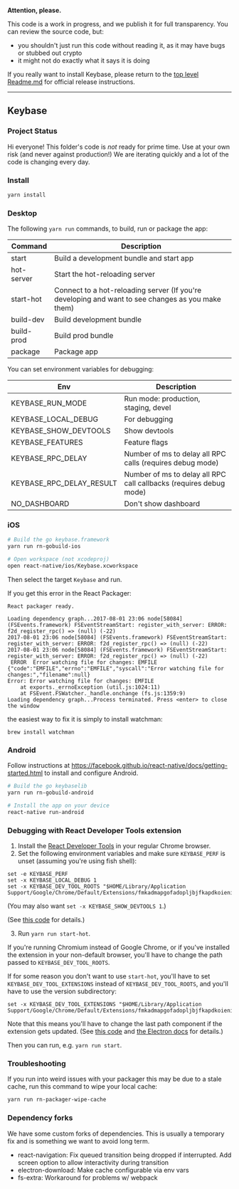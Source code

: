 
**Attention, please.**

This code is a work in progress, and we publish it for full transparency. You can review the source code, but:

 - you shouldn't just run this code without reading it, as it may have bugs or stubbed out crypto
 - it might not do exactly what it says it is doing

If you really want to install Keybase, please return to the [top level Readme.md](https://github.com/keybase/client/blob/master/README.md) for official release instructions.

----------

## Keybase

### Project Status

Hi everyone! This folder's code is *not* ready for prime time. Use at your own risk (and never against production!)
We are iterating quickly and a lot of the code is changing every day.

### Install

```sh
yarn install
```

### Desktop

The following `yarn run` commands, to build, run or package the app:

| Command | Description |
|---------|-------------|
| start | Build a development bundle and start app |
| hot-server | Start the hot-reloading server |
| start-hot | Connect to a hot-reloading server (If you're developing and want to see changes as you make them) |
| build-dev | Build development bundle |
| build-prod | Build prod bundle |
| package | Package app |


You can set environment variables for debugging:

| Env     | Description |
|---------|-------------|
| KEYBASE_RUN_MODE | Run mode: production, staging, devel |
| KEYBASE_LOCAL_DEBUG | For debugging |
| KEYBASE_SHOW_DEVTOOLS | Show devtools |
| KEYBASE_FEATURES | Feature flags |
| KEYBASE_RPC_DELAY | Number of ms to delay all RPC calls (requires debug mode) |
| KEYBASE_RPC_DELAY_RESULT | Number of ms to delay all RPC call callbacks (requires debug mode) |
| NO_DASHBOARD | Don't show dashboard |

### iOS

```sh
# Build the go keybase.framework
yarn run rn-gobuild-ios

# Open workspace (not xcodeproj)
open react-native/ios/Keybase.xcworkspace
```

Then select the target `Keybase` and run.

If you get this error in the React Packager:

```
React packager ready.

Loading dependency graph...2017-08-01 23:06 node[58084] (FSEvents.framework) FSEventStreamStart: register_with_server: ERROR: f2d_register_rpc() => (null) (-22)
2017-08-01 23:06 node[58084] (FSEvents.framework) FSEventStreamStart: register_with_server: ERROR: f2d_register_rpc() => (null) (-22)
2017-08-01 23:06 node[58084] (FSEvents.framework) FSEventStreamStart: register_with_server: ERROR: f2d_register_rpc() => (null) (-22)
 ERROR  Error watching file for changes: EMFILE
{"code":"EMFILE","errno":"EMFILE","syscall":"Error watching file for changes:","filename":null}
Error: Error watching file for changes: EMFILE
    at exports._errnoException (util.js:1024:11)
    at FSEvent.FSWatcher._handle.onchange (fs.js:1359:9)
Loading dependency graph...Process terminated. Press <enter> to close the window
```

the easiest way to fix it is simply to install watchman:

```
brew install watchman
```

### Android

Follow instructions at https://facebook.github.io/react-native/docs/getting-started.html
to install and configure Android.

```sh
# Build the go keybaselib
yarn run rn-gobuild-android

# Install the app on your device
react-native run-android
```

### Debugging with React Developer Tools extension

1) Install the [React Developer Tools](https://chrome.google.com/webstore/detail/react-developer-tools/fmkadmapgofadopljbjfkapdkoienihi) in your regular Chrome browser.
2) Set the following environment variables and make sure `KEYBASE_PERF` is unset (assuming you're using fish shell):

```
set -e KEYBASE_PERF
set -x KEYBASE_LOCAL_DEBUG 1
set -x KEYBASE_DEV_TOOL_ROOTS "$HOME/Library/Application Support/Google/Chrome/Default/Extensions/fmkadmapgofadopljbjfkapdkoienihi"
```

(You may also want `set -x KEYBASE_SHOW_DEVTOOLS 1`.)

(See [this code](https://github.com/keybase/client/blob/master/shared/desktop/yarn-helper/electron.js#L47) for details.)

3) Run `yarn run start-hot`.

If you're running Chromium instead of Google Chrome, or if you've
installed the extension in your non-default browser, you'll have to
change the path passed to `KEYBASE_DEV_TOOL_ROOTS`.

If for some reason you don't want to use `start-hot`, you'll have to
set `KEYBASE_DEV_TOOL_EXTENSIONS` instead of `KEYBASE_DEV_TOOL_ROOTS`,
and you'll have to use the version subdirectory:

```
set -x KEYBASE_DEV_TOOL_EXTENSIONS "$HOME/Library/Application Support/Google/Chrome/Default/Extensions/fmkadmapgofadopljbjfkapdkoienihi/2.5.0_0"
```

Note that this means you'll have to change the last path component if
the extension gets
updated. (See
[this code](https://github.com/keybase/client/blob/7e9ad67c0f86a82649f2e81586986892adcdf6fa/shared/desktop/app/dev-tools.js) and
[the Electron docs](https://electron.atom.io/docs/tutorial/devtools-extension/) for
details.)

Then you can run, e.g. `yarn run start`.

### Troubleshooting

If you run into weird issues with your packager this may be due to a stale cache, run this command to wipe your local cache:

```sh
yarn run rn-packager-wipe-cache
```

### Dependency forks

We have some custom forks of dependencies. This is usually a temporary fix and is something we want to avoid long term.

- react-navigation: Fix queued transition being dropped if interrupted. Add screen option to allow interactivity during transition
- electron-download: Make cache configurable via env vars
- fs-extra: Workaround for problems w/ webpack
